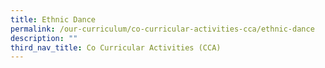 ```yaml
---
title: Ethnic Dance
permalink: /our-curriculum/co-curricular-activities-cca/ethnic-dance
description: ""
third_nav_title: Co Curricular Activities (CCA)
---
```


